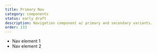 ```yaml
---
title: Primary Nav
category: components
status: early draft
description: Navigation component w/ primary and secondary variants.
order: 133
---
```

<nav class="nav nav-primary">
  <ul>
    <li>Nav element 1</li>
    <li>Nav element 2</li>
  </ul>
</nav>